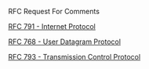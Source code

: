 RFC Request For Comments

[RFC 791 - Internet Protocol](https://tools.ietf.org/html/rfc791)

[RFC 768 - User Datagram Protocol](https://tools.ietf.org/html/rfc768)

[RFC 793 - Transmission Control Protocol](https://tools.ietf.org/html/rfc793)

